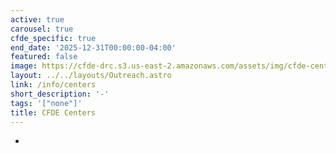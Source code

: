 ```yaml
---
active: true
carousel: true
cfde_specific: true
end_date: '2025-12-31T00:00:00-04:00'
featured: false
image: https://cfde-drc.s3.us-east-2.amazonaws.com/assets/img/cfde-centers.png
layout: ../../layouts/Outreach.astro
link: /info/centers
short_description: '-'
tags: '["none"]'
title: CFDE Centers
---
```

-